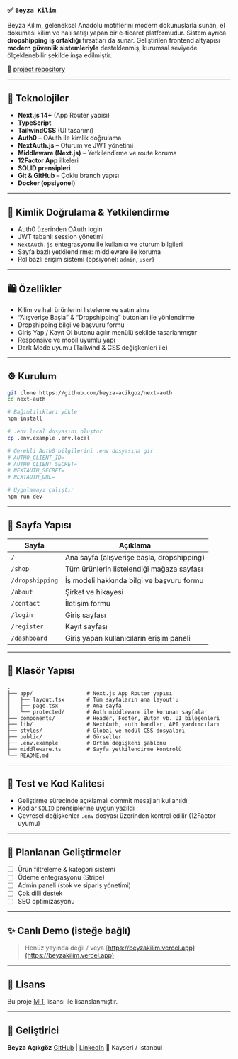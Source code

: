 

### ✅ `Beyza Kilim` 

Beyza Kilim, geleneksel Anadolu motiflerini modern dokunuşlarla sunan, el dokuması kilim ve halı satışı yapan bir e-ticaret platformudur. Sistem ayrıca **dropshipping iş ortaklığı** fırsatları da sunar. Geliştirilen frontend altyapısı **modern güvenlik sistemleriyle** desteklenmiş, kurumsal seviyede ölçeklenebilir şekilde inşa edilmiştir.

🔗 [project repository](https://github.com/beyza-acikgoz/next-auth)

---

## 🚀 Teknolojiler

- **Next.js 14+** (App Router yapısı)
- **TypeScript**
- **TailwindCSS** (UI tasarımı)
- **Auth0** – OAuth ile kimlik doğrulama
- **NextAuth.js** – Oturum ve JWT yönetimi
- **Middleware (Next.js)** – Yetkilendirme ve route koruma
- **12Factor App** ilkeleri
- **SOLID prensipleri**
- **Git & GitHub** – Çoklu branch yapısı
- **Docker (opsiyonel)**

---

## 🔐 Kimlik Doğrulama & Yetkilendirme

- Auth0 üzerinden OAuth login
- JWT tabanlı session yönetimi
- `NextAuth.js` entegrasyonu ile kullanıcı ve oturum bilgileri
- Sayfa bazlı yetkilendirme: middleware ile koruma
- Rol bazlı erişim sistemi (opsiyonel: `admin`, `user`)

---

## 🛍️ Özellikler

- Kilim ve halı ürünlerini listeleme ve satın alma
- “Alışverişe Başla” & “Dropshipping” butonları ile yönlendirme
- Dropshipping bilgi ve başvuru formu
- Giriş Yap / Kayıt Ol butonu açılır menülü şekilde tasarlanmıştır
- Responsive ve mobil uyumlu yapı
- Dark Mode uyumu (Tailwind & CSS değişkenleri ile)

---

## ⚙️ Kurulum

```bash
git clone https://github.com/beyza-acikgoz/next-auth
cd next-auth

# Bağımlılıkları yükle
npm install

# .env.local dosyasını oluştur
cp .env.example .env.local

# Gerekli Auth0 bilgilerini .env dosyasına gir
# AUTH0_CLIENT_ID=
# AUTH0_CLIENT_SECRET=
# NEXTAUTH_SECRET=
# NEXTAUTH_URL=

# Uygulamayı çalıştır
npm run dev
````

---

## 🧩 Sayfa Yapısı

| Sayfa           | Açıklama                                   |
| --------------- | ------------------------------------------ |
| `/`             | Ana sayfa (alışverişe başla, dropshipping) |
| `/shop`         | Tüm ürünlerin listelendiği mağaza sayfası  |
| `/dropshipping` | İş modeli hakkında bilgi ve başvuru formu  |
| `/about`        | Şirket ve hikayesi                         |
| `/contact`      | İletişim formu                             |
| `/login`        | Giriş sayfası                              |
| `/register`     | Kayıt sayfası                              |
| `/dashboard`    | Giriş yapan kullanıcıların erişim paneli   |

---

## 📂 Klasör Yapısı

```
.
├── app/                 # Next.js App Router yapısı
│   ├── layout.tsx       # Tüm sayfaların ana layout'u
│   ├── page.tsx         # Ana sayfa
│   └── protected/       # Auth middleware ile korunan sayfalar
├── components/          # Header, Footer, Buton vb. UI bileşenleri
├── lib/                 # NextAuth, auth handler, API yardımcıları
├── styles/              # Global ve modül CSS dosyaları
├── public/              # Görseller
├── .env.example         # Ortam değişkeni şablonu
├── middleware.ts        # Sayfa yetkilendirme kontrolü
└── README.md
```

---

## 🧪 Test ve Kod Kalitesi

* Geliştirme sürecinde açıklamalı commit mesajları kullanıldı
* Kodlar `SOLID` prensiplerine uygun yazıldı
* Çevresel değişkenler `.env` dosyası üzerinden kontrol edilir (12Factor uyumu)

---

## 🧱 Planlanan Geliştirmeler

* [ ] Ürün filtreleme & kategori sistemi
* [ ] Ödeme entegrasyonu (Stripe)
* [ ] Admin paneli (stok ve sipariş yönetimi)
* [ ] Çok dilli destek
* [ ] SEO optimizasyonu

---

## ✨ Canlı Demo (isteğe bağlı)

> Henüz yayında değil / veya [https://beyzakilim.vercel.app](https://beyzakilim.vercel.app)

---

## 📜 Lisans

Bu proje [MIT](https://opensource.org/licenses/MIT) lisansı ile lisanslanmıştır.

---

## 👤 Geliştirici

**Beyza Açıkgöz**
[GitHub](https://github.com/beyza-acikgoz) | [LinkedIn](https://www.linkedin.com/in/beyzaacikgoz/)
📍 Kayseri / İstanbul

